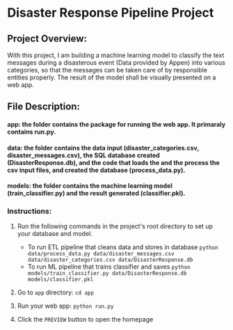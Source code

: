 # Disaster Response Pipeline Project

## Project Overview: 

With this project, I am building a machine learning model to classify the text messages during a disasterous event (Data provided by Appen) into various categories, so that the messages can be taken care of by responsible entities properly. The result of the model shall be visually presented on a web app.   

## File Description:
#### app: the folder contains the package for running the web app. It primaraly contains run.py. 
#### data: the folder contains the data input (disaster_categories.csv, disaster_messages.csv), the SQL database created (DisasterResponse.db), and the code that loads the and the process the csv input files, and created the database (process_data.py). 

#### models: the folder contains the machine learning model (train_classifier.py) and the result generated (classifier.pkl).

### Instructions:
1. Run the following commands in the project's root directory to set up your database and model.

    - To run ETL pipeline that cleans data and stores in database
        `python data/process_data.py data/disaster_messages.csv data/disaster_categories.csv data/DisasterResponse.db`
    - To run ML pipeline that trains classifier and saves
        `python models/train_classifier.py data/DisasterResponse.db models/classifier.pkl`

2. Go to `app` directory: `cd app`

3. Run your web app: `python run.py`

4. Click the `PREVIEW` button to open the homepage
